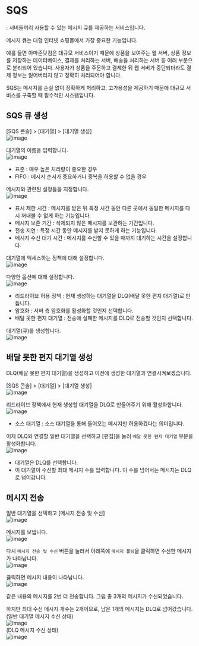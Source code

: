 # SQS

: 서버들끼리 사용할 수 있는 메시지 큐를 제공하는 서비스입니다.

메시지 큐는 대형 인터넷 쇼핑몰에서 가장 중요한 기능입니다.   

예를 들면 아마존닷컴은 대규모 서비스이기 때문에 상품을 보여주는 웹 서버, 상품 정보를 저장하는 데이터베이스, 결제를 처리하는 서버, 배송을 처리하는 서버 등 여러 부분으로 분리되어 있습니다. 
사용자가 상품을 주문하고 결제한 뒤 웹 서버가 중단되더라도 결제 정보는 잃어버리지 않고 정확히 처리되어야 합니다.

SQS는 메시지를 손실 없이 정확하게 처리하고, 고가용성을 제공하기 때문에 대규모 서비스를 구축할 때 필수적인 시스템입니다.

## SQS 큐 생성

[SQS 콘솔] > [대기열] > [대기열 생성]   
![image](https://user-images.githubusercontent.com/43658658/148016468-1c1f53d4-84bb-4840-8ce2-78e0c93321d7.png)

대기열의 이름을 입력합니다.   
![image](https://user-images.githubusercontent.com/43658658/148016682-9ce10632-03df-4429-a853-1c6bbe0f4957.png)   
* 표준 : 매우 높은 처리량이 중요한 경우
* FIFO : 메시지 순서가 중요하거나 중복을 허용할 수 없을 경우

메시지와 관련된 설정들을 지정합니다.   
![image](https://user-images.githubusercontent.com/43658658/148016854-96aa239f-1fb7-4107-9885-fa84d990627a.png)   
* 표시 제한 시간 : 메시지를 받은 뒤 특정 시간 동안 다른 곳에서 동일한 메시지를 다시 꺼내볼 수 없게 하는 기능입니다.
* 메시지 보존 기간 : 삭제되지 않은 메시지를 보관하는 기간입니다.
* 전송 지연 : 특정 시간 동안 메시지를 받지 못하게 하는 기능입니다.
* 메시지 수신 대기 시간 : 메시지를 수신할 수 있을 때까지 대기하는 시간을 설정합니다.

대기열에 액세스하는 정책에 대해 설정합니다.   
![image](https://user-images.githubusercontent.com/43658658/148016987-9e3fa109-17bc-402b-9107-ca1022f8f53c.png)

다양한 옵션에 대해 설정합니다.   
![image](https://user-images.githubusercontent.com/43658658/148017733-c2dac551-7509-4dd7-97b9-a154c21fe4c9.png)   
* 리드라이브 허용 정책 : 현재 생성하는 대기열을 DLQ(배달 못한 편지 대기열)로 만듭니다.
* 암호화 : 서버 측 암호화를 활성화할 것인지 선택합니다.
* 배달 못한 편지 대기열 : 전송에 실패한 메시지를 DLQ로 전송할 것인지 선택합니다.

대기열(큐)를 생성합니다.   
![image](https://user-images.githubusercontent.com/43658658/148017896-e9f4c93d-5b03-4fcb-8912-1c269a84a6e2.png)

## 배달 못한 편지 대기열 생성

DLQ(배달 못한 편지 대기열)을 생성하고 이전에 생성한 대기열과 연결시켜보겠습니다.

[SQS 콘솔] > [대기열] > [대기열 생성]   
![image](https://user-images.githubusercontent.com/43658658/148016468-1c1f53d4-84bb-4840-8ce2-78e0c93321d7.png)

리드라이브 정책에서 현재 생성할 대기열을 DLQ로 만들어주기 위해 활성화합니다.   
![image](https://user-images.githubusercontent.com/43658658/148019798-bc39aa5f-50df-49bd-92e8-be691ef27891.png)   
* 소스 대기열 : 소스 대기열을 통해 들어오는 메시지만 허용하겠다는 의미입니다.

이제 DLQ와 연결할 일반 대기열을 선택하고 [편집]을 눌러 `배달 못한 편지 대기열` 부분을 활성화합니다.   
![image](https://user-images.githubusercontent.com/43658658/148019598-eae60391-01ee-4bdf-be48-5ba1d0f4bf9e.png)   
* 대기열은 DLQ를 선택합니다.
* 이 대기열이 수신할 최대 메시지 수를 입력합니다. 이 수를 넘어서는 메시지는 DLQ로 넘어갑니다.

## 메시지 전송

일반 대기열을 선택하고 [메시지 전송 및 수신]   
![image](https://user-images.githubusercontent.com/43658658/148020052-44329391-a300-49a5-b2fb-b6a7a997a055.png)

메시지를 보냅니다.   
![image](https://user-images.githubusercontent.com/43658658/148019996-21b69769-f403-4c29-89ee-2ddec3d8c104.png)

다시 `메시지 전송 및 수신` 버튼을 눌러서 아래쪽에 `메시지 폴링`을 클릭하면 수신한 메시지가 나타납니다.   
![image](https://user-images.githubusercontent.com/43658658/148020289-07557ba4-d7ff-4be8-9a9f-ffe06a504af7.png)

클릭하면 메시지 내용이 나타납니다.   
![image](https://user-images.githubusercontent.com/43658658/148020239-36d7dbf1-5542-4400-ac33-b7121e041f9c.png)

같은 내용의 메시지를 2번 더 전송합니다. 그럼 총 3개의 메시지가 수신되었습니다.   

하지만 최대 수신 메시지 개수는 2개이므로, 남은 1개의 메시지는 DLQ로 넘어갔습니다.   
(일반 대기열 메시지 수신 상태)   
![image](https://user-images.githubusercontent.com/43658658/148020436-c5963d4f-dd4a-46e3-8fba-d35a9e560858.png)   
(DLQ 메시지 수신 상태)   
![image](https://user-images.githubusercontent.com/43658658/148020503-19aeb0ea-8f56-4758-9777-e1c40484ef2a.png)























